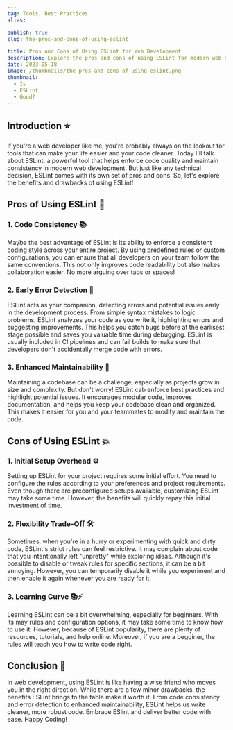 ```yaml
---
tag: Tools, Best Practices
alias:

publish: true
slug: the-pros-and-cons-of-using-eslint

title: Pros and Cons of Using ESLint for Web Development
description: Explore the pros and cons of using ESLint for modern web development. Learn how it enhances code consistency, detects errors, and improves maintainability.
date: 2023-05-18
image: /thumbnails/the-pros-and-cons-of-using-eslint.png
thumbnail:
  - Is
  - ESLint
  - Good?
---
```


## Introduction ⭐

If you're a web developer like me, you're probably always on the lookout for tools that can make your life easier and your code cleaner. Today I'll talk about ESLint, a powerful tool that helps enforce code quality and maintain consistency in modern web development. But just like any technical decision, ESLint comes with its own set of pros and cons. So, let's explore the benefits and drawbacks of using ESLint!

## Pros of Using ESLint 🌟

### 1. Code Consistency 📚

Maybe the best advantage of ESLint is its ability to enforce a consistent coding style across your entire project. By using predefined rules or custom configurations, you can ensure that all developers on your team follow the same conventions. This not only improves code readability but also makes collaboration easier. No more arguing over tabs or spaces!

### 2. Early Error Detection 🚦

ESLint acts as your companion, detecting errors and potential issues early in the development process. From simple syntax mistakes to logic problems, ESLint analyzes your code as you write it, highlighting errors and suggesting improvements. This helps you catch bugs before at the earlisest stage possible and saves you valuable time during debugging. ESLint is usually included in CI pipelines and can fail builds to make sure that developers don't accidentally merge code with errors.

### 3. Enhanced Maintainability 🧹

Maintaining a codebase can be a challenge, especially as projects grow in size and complexity. But don't worry! ESLint cab enforce best practices and highlight potential issues. It encourages modular code, improves documentation, and helps you keep your codebase clean and organized. This makes it easier for you and your teammates to modify and maintain the code.

## Cons of Using ESLint 💥

### 1. Initial Setup Overhead ⚙️

Setting up ESLint for your project requires some initial effort. You need to configure the rules according to your preferences and project requirements. Even though there are preconfigured setups available, customizing ESLint may take some time. However, the benefits will quickly repay this initial investment of time.

### 2. Flexibility Trade-Off 🛠️

Sometimes, when you're in a hurry or experimenting with quick and dirty code, ESLint's strict rules can feel restrictive. It may complain about code that you intentionally left "unpretty" while exploring ideas. Although it's possible to disable or tweak rules for specific sections, it can be a bit annoying. However, you can temporarily disable it while you experiment and then enable it again whenever you are ready for it.

### 3. Learning Curve 📚⚡

Learning ESLint can be a bit overwhelming, especially for beginners. With its may rules and configuration options, it may take some time to know how to use it. However, because of ESLint popularity, there are plenty of resources, tutorials, and help online. Moreover, if you are a begginer, the rules will teach you how to write code right.

## Conclusion 🌈

In web development, using ESLint is like having a wise friend who moves you in the right direction. While there are a few minor drawbacks, the benefits ESLint brings to the table make it worth it. From code consistency and error detection to enhanced maintainability, ESLint helps us write cleaner, more robust code. Embrace ESlint and deliver better code with ease. Happy Coding! 